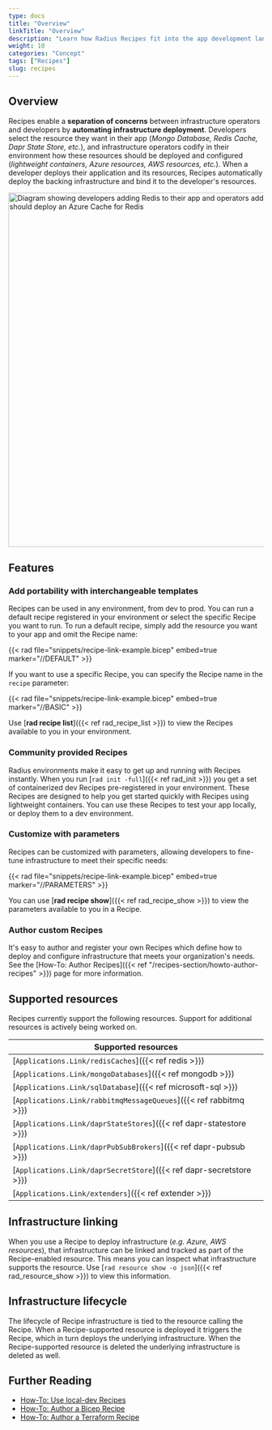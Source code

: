 ```yaml
---
type: docs
title: "Overview"
linkTitle: "Overview"
description: "Learn how Radius Recipes fit into the app development landscape and it's long-term vision"
weight: 10
categories: "Concept"
tags: ["Recipes"]
slug: recipes
---
```


## Overview

Recipes enable a **separation of concerns** between infrastructure operators and developers by **automating infrastructure deployment**. Developers select the resource they want in their app (_Mongo Database, Redis Cache, Dapr State Store, etc._), and infrastructure operators codify in their environment how these resources should be deployed and configured (_lightweight containers, Azure resources, AWS resources, etc._). When a developer deploys their application and its resources, Recipes automatically deploy the backing infrastructure and bind it to the developer's resources.

<img src="recipes.png" alt="Diagram showing developers adding Redis to their app and operators adding a Recipe that Redis should deploy an Azure Cache for Redis" width=700px >

## Features

### Add portability with interchangeable templates

Recipes can be used in any environment, from dev to prod. You can run a default recipe registered in your environment or select the specific Recipe you want to run. To run a default recipe, simply add the resource you want to your app and omit the Recipe name:

{{< rad file="snippets/recipe-link-example.bicep" embed=true marker="//DEFAULT" >}} 

If you want to use a specific Recipe, you can specify the Recipe name in the `recipe` parameter:

{{< rad file="snippets/recipe-link-example.bicep" embed=true marker="//BASIC" >}}

Use [**rad recipe list**]({{< ref rad_recipe_list >}}) to view the Recipes available to you in your environment.

### Community provided Recipes

Radius environments make it easy to get up and running with Recipes instantly. When you run [`rad init -full`]({{< ref rad_init >}}) you get a set of containerized dev Recipes pre-registered in your environment. These Recipes are designed to help you get started quickly with Recipes using lightweight containers. You can use these Recipes to test your app locally, or deploy them to a dev environment.

### Customize with parameters

Recipes can be customized with parameters, allowing developers to fine-tune infrastructure to meet their specific needs:

{{< rad file="snippets/recipe-link-example.bicep" embed=true marker="//PARAMETERS" >}}

You can use [**rad recipe show**]({{< ref rad_recipe_show >}}) to view the parameters available to you in a Recipe.

### Author custom Recipes

It's easy to author and register your own Recipes which define how to deploy and configure infrastructure that meets your organization's needs. See the [How-To: Author Recipes]({{< ref "/recipes-section/howto-author-recipes" >}}) page for more information.


## Supported resources

Recipes currently support the following resources. Support for additional resources is actively being worked on.

| Supported resources | 
|---------------------|
| [`Applications.Link/redisCaches`]({{< ref redis >}}) | 
| [`Applications.Link/mongoDatabases`]({{< ref mongodb >}}) |
| [`Applications.Link/sqlDatabase`]({{< ref microsoft-sql >}}) | 
| [`Applications.Link/rabbitmqMessageQueues`]({{< ref rabbitmq >}}) |
| [`Applications.Link/daprStateStores`]({{< ref dapr-statestore >}}) |
| [`Applications.Link/daprPubSubBrokers`]({{< ref dapr-pubsub >}}) |
| [`Applications.Link/daprSecretStore`]({{< ref dapr-secretstore >}}) |
| [`Applications.Link/extenders`]({{< ref extender >}}) |

## Infrastructure linking

When you use a Recipe to deploy infrastructure (_e.g. Azure, AWS resources_), that infrastructure can be linked and tracked as part of the Recipe-enabled resource. This means you can inspect what infrastructure supports the resource. Use [`rad resource show -o json`]({{< ref rad_resource_show >}}) to view this information.

## Infrastructure lifecycle

The lifecycle of Recipe infrastructure is tied to the resource calling the Recipe. When a Recipe-supported resource is deployed it triggers the Recipe, which in turn deploys the underlying infrastructure. When the Recipe-supported resource is deleted the underlying infrastructure is deleted as well.

## Further Reading

- [How-To: Use local-dev Recipes](#)
- [How-To: Author a Bicep Recipe](#)
- [How-To: Author a Terraform Recipe](#)

